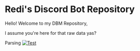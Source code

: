 # Redi's Discord Bot Repository

Hello! Welcome to my DBM Repository,

I assume you're here for that raw data yas?

Parsing [![Test](https://img.shields.io/badge/Version-1.2-critical.svg)](https://google.com)